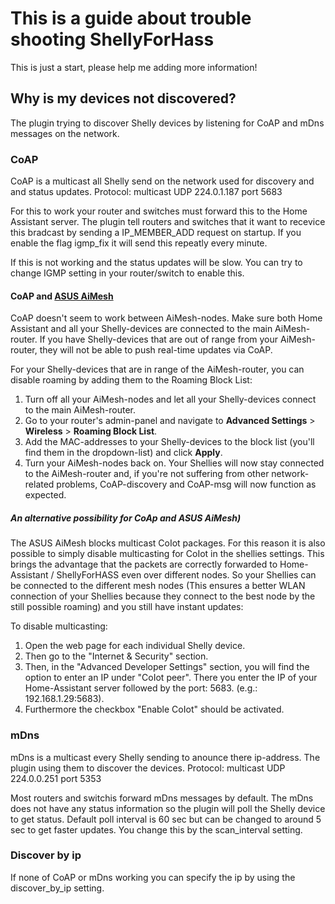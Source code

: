 # This is a guide about trouble shooting ShellyForHass

This is just a start, please help me adding more information!

## Why is my devices not discovered?
The plugin trying to discover Shelly devices by listening for CoAP and mDns messages on the network.

### CoAP
CoAP is a multicast all Shelly send on the network used for discovery and and status updates.
Protocol: multicast UDP 224.0.1.187 port 5683

For this to work your router and switches must forward this to the Home Assistant server. The plugin tell routers and switches that it want to recevice this bradcast by sending a IP_MEMBER_ADD request on startup. If you enable the flag igmp_fix it will send this repeatly every minute.

If this is not working and the status updates will be slow. You can try to change IGMP setting in your router/switch to enable this.

#### CoAP and [ASUS AiMesh](https://www.asus.com/aimesh)

CoAP doesn't seem to work between AiMesh-nodes. Make sure both Home Assistant and all your Shelly-devices are connected to the main AiMesh-router. If you have Shelly-devices that are out of range from your AiMesh-router, they will not be able to push real-time updates via CoAP.

For your Shelly-devices that are in range of the AiMesh-router, you can disable roaming by adding them to the Roaming Block List:
1. Turn off all your AiMesh-nodes and let all your Shelly-devices connect to the main AiMesh-router.
2. Go to your router's admin-panel and navigate to **Advanced Settings** > **Wireless** > **Roaming Block List**.
3. Add the MAC-addresses to your Shelly-devices to the block list (you'll find them in the dropdown-list) and click **Apply**.
4. Turn your AiMesh-nodes back on. Your Shellies will now stay connected to the AiMesh-router and, if you're not suffering from other network-related problems, CoAP-discovery and CoAP-msg will now function as expected.

##### An alternative possibility for CoAp and ASUS AiMesh)
The ASUS AiMesh blocks multicast CoIot packages. For this reason it is also possible to simply disable multicasting for CoIot in the shellies settings. This brings the advantage that the packets are correctly forwarded to Home-Assistant / ShellyForHASS even over different nodes. So your Shellies can be connected to the different mesh nodes (This ensures a better WLAN connection of your Shellies because they connect to the best node by the still possible roaming) and you still have instant updates: 

To disable multicasting:
1. Open the web page for each individual Shelly device. 
2. Then go to the "Internet & Security" section. 
3. Then, in the "Advanced Developer Settings" section, you will find the option to enter an IP under "CoIot peer". There you enter the IP of your Home-Assistant server followed by the port: 5683. (e.g.: 192.168.1.29:5683). 
4. Furthermore the checkbox "Enable CoIot" should be activated.

### mDns
mDns is a multicast every Shelly sending to anounce there ip-address. The plugin using them to discover the devices.
Protocol: multicast UDP 224.0.0.251 port 5353

Most routers and switchis forward mDns messages by default. The mDns does not have any status information so the plugin will poll the Shelly device to get status. Default poll interval is 60 sec but can be changed to around 5 sec to get faster updates. You change this by the scan_interval setting.

### Discover by ip
If none of CoAP or mDns working you can specify the ip by using the discover_by_ip setting.
